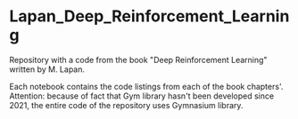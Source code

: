 # Lapan_Deep_Reinforcement_Learning

Repository with a code from the book "Deep Reinforcement Learning" written by M. Lapan.

Each notebook contains the code listings from each of the book chapters'. Attention: because of fact that Gym library hasn't been developed since 2021, the entire code of the repository uses Gymnasium library.
